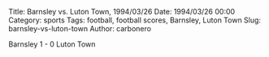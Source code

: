 Title: Barnsley vs. Luton Town, 1994/03/26
Date: 1994/03/26 00:00
Category: sports
Tags: football, football scores, Barnsley, Luton Town
Slug: barnsley-vs-luton-town
Author: carbonero


Barnsley 1 - 0 Luton Town
